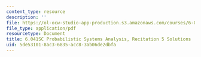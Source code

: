 ```yaml
---
content_type: resource
description: ''
file: https://ol-ocw-studio-app-production.s3.amazonaws.com/courses/6-041sc-probabilistic-systems-analysis-and-applied-probability-fall-2013/5de531018ac36835acc83ab06de2dbfa_MIT6_041SCF13_rec05_sol.pdf
file_type: application/pdf
resourcetype: Document
title: 6.041SC Probabilistic Systems Analysis, Recitation 5 Solutions
uid: 5de53101-8ac3-6835-acc8-3ab06de2dbfa
---
```

